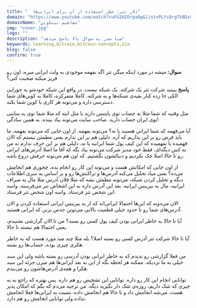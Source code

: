 ```yaml
---
title: "  دلار تتر: خطر استفاده از آن برای ایرانی‌ها"
domain: "https://www.youtube.com/watch?v=FG1HZOrpaOg&list=PLYc8rgTV8DzC29873Qt1kzvgZGHNxce7_&index=8"
domainName: "مفاهیم بیتکوین"
img: "cover.jpg"
logo: ""
description: "ضیا صدر به سوال بالا پاسخ می‌دهد"
keywords: learning,bitcoin,bitcoin-concepts,zia
blog: false
confirm: true
---
```


**سوال:** میشه در مورد اینکه میگن تتر اگه بفهمه موجودی به ولت ایرانی میره، اون رو فریز میکنه صحبت کنی؟

**پاسخ**
ببینید شرکت تتر یک شرکته. یک شبکه نیست. در واقع این شبکه خودشو یه جورایی الکی جا زده کنار بقیه‌ی شبکه‌ها و یه شرکته. کاملا متمرکزه، کاملا به کوین‌های شما دسترسی داره و می‌تونه هر کاری با کوین شما بکنه.

مثل وقتیه که شما مثلا یه حساب توی بایننس دارید یا مثل اینه که مثلا شما توی یه سایتی توی ایران حساب دارید. صاحب سایت می‌تونه بیاد ببنده. به همین سادگی!

آیا می‌فهمه که شما ایرانی هستید یا نه؟ می‌تونه بفهمه. از اون جایی که می‌تونه بفهمه، ما باید فرض رو بر این بذاریم که آره. دلیلی هم بر این ندارم یعنی مطمئن نیستم که الان فهمیده یا نفهمیده که این کیف پول شما ایرانیه یا نه. دلیلی هم بر این حرف ندارم نه من نه کس دیگه‌ای. فقط خود مدیر شرکت می‌تونه بیاد بگه که آقا ما اصلا آدرس‌های ایرانی رو تا حالا اصلا چک نکردیم و دنبالشون نگشتیم. که اون هم می‌تونه حرفش دروغ باشه.

از اون جایی که امکانش هست و می‌تونه این کار رو انجام بده، چجوری هم انجامش می‌ده؟ یعنی میاد تحلیل می‌کنه آدرس‌ها و تراکنش‌ها رو و بر اساس یه سری اطلاعات دیگه و تحلیل کردن شبکه، می‌تونه مطمئن بشه که مثلا فلان آدرس مثلا مال یه صراف ایرانیه، مال یه بیزینس ایرانیه. بعد این آدرس داره به این اشخاص تتر می‌فرسته. واسه این شخص تتر فرستاد. واسه اون شخص تتر فرستاد.

الان می‌دونه که این‌ها احتمالا ایرانی‌اند که از یه بیزینس ایرانی استفاده کردن و الان آدرس‌های شما رو تا حدود خیلی قطعیت بالایی می‌تونن حدس بزنن که ایرانی هستید.

آیا تا حالا به خاطر ایرانی بودن کیف پول کسی رو بسته؟ من تا الان گزارشی نشنیدم، یعنی احتمالا هم نبسته تا حالا.

آیا تا حالا شرکت تتر آدرس کسی رو بسته اصلا؟ بله مثلا چند صد مورد هست که به خاطر هکری چیزی بوده، حساب‌ها رو بسته.

من فعلا گزارشی رو ندیدم که به خاطر ایرانی بودن آدرسی رو بسته باشه ولی این سبد خیلی به ما نزدیکه. ممکنه هر لحظه بگه از این به بعد ایرانی‌ها هم میرن جزئه این سبد هکرا و همه‌ی آدرس‌هاشون رو می‌بندم.

توانایی انجام این کار رو داره. توانایی این تشخیص رو هم داره. پس بهتره که راجع به یه چیزی که شک داریم، روزه‌ی شک دار نگیرید دیگه. من ترجیه می‌دم که بگم که امکان پذیر هست. می‌شه انجامش داد و تا حالا هم انجامش داده. نسبت به ایرانی‌ها فعلا انجامش نداده ولی توانایی انجامش رو هم دارد.
